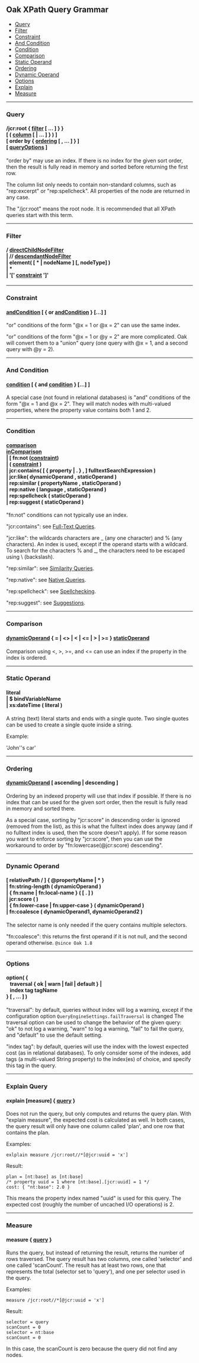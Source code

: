 <!--
   Licensed to the Apache Software Foundation (ASF) under one or more
   contributor license agreements.  See the NOTICE file distributed with
   this work for additional information regarding copyright ownership.
   The ASF licenses this file to You under the Apache License, Version 2.0
   (the "License"); you may not use this file except in compliance with
   the License.  You may obtain a copy of the License at

       http://www.apache.org/licenses/LICENSE-2.0

   Unless required by applicable law or agreed to in writing, software
   distributed under the License is distributed on an "AS IS" BASIS,
   WITHOUT WARRANTIES OR CONDITIONS OF ANY KIND, either express or implied.
   See the License for the specific language governing permissions and
   limitations under the License.
  -->

## Oak XPath Query Grammar

* [Query](#query)
* [Filter](#filter)
* [Constraint](#constraint)
* [And Condition](#andCondition)
* [Condition](#condition)
* [Comparison](#comparison)
* [Static Operand](#staticOperand)
* [Ordering](#ordering)
* [Dynamic Operand](#dynamicOperand)
* [Options](#options)
* [Explain](#explain)
* [Measure](#measure)

<hr />
<h3 id="query">Query</h3>

<h4>
/jcr:root { <a href="#filter">filter</a> [ ... ] } }
<br/> [ ( <a href="#column">column</a> [ | ... ] } ) ]
<br/> [ order by { <a href="#ordering">ordering</a> [ , ... ] } ]
<br/> [ <a href="#options">queryOptions</a> ]
</h4>

"order by" may use an index.
If there is no index for the given sort order, 
then the result is fully read in memory and sorted before returning the first row.

The column list only needs to contain non-standard columns,
such as "rep:excerpt" or "rep:spellcheck".
All properties of the node are returned in any case.

The "/jcr:root" means the root node. 
It is recommended that all XPath queries start with this term.

<hr />
<h3 id="filter">Filter</h3>

<h4>
/ <a href="#filter">directChildNodeFilter</a>
<br/> | // <a href="#filter">descendantNodeFilter</a>
<br/> | element( [ * | nodeName ] [, nodeType] )
<br/> | *
<br/> | '[' <a href="#constraint">constraint</a> ']'
</h4>

<hr />
<h3 id="constraint">Constraint</h3>

<h4>
<a href="#andCondition">andCondition</a> [ { or <a href="#andCondition">andCondition</a> } [...] ]
</h4>

"or" conditions of the form "@x = 1 or @x = 2" can use the same index.

"or" conditions of the form "@x = 1 or @y = 2" are more complicated.
Oak will convert them to a "union" query
(one query with @x = 1, and a second query with @y = 2).

<hr />
<h3 id="andCondition">And Condition</h3>

<h4>
<a href="#condition">condition</a> [ { and <a href="#condition">condition</a> } [...] ]
</h4>

A special case (not found in relational databases) is
"and" conditions of the form "@x = 1 and @x = 2".
They will match nodes with multi-valued properties, 
where the property value contains both 1 and 2.

<hr />
<h3 id="condition">Condition</h3>

<h4>
<a href="#comparison">comparison</a>
<br/> <a href="#inComparison">inComparison</a>
<br/> | [ fn:not (<a href="#constraint">constraint</a>)
<br/> | ( <a href="#constraint">constraint</a> )
<br/> | jcr:contains( [ { property | . } , ] fulltextSearchExpression )
<br/> | jcr:like( dynamicOperand , staticOperand )
<br/> | rep:similar ( propertyName , staticOperand )
<br/> | rep:native ( language , staticOperand )
<br/> | rep:spellcheck ( staticOperand )
<br/> | rep:suggest ( staticOperand )
</h4>

"fn:not" conditions can not typically use an index.

"jcr:contains": see <a href="query-engine.html#Full-Text_Queries">Full-Text Queries</a>.

"jcr:like": the wildcards characters are _ (any one character) 
and % (any characters). An index is used,
except if the operand starts with a wildcard. 
To search for the characters % and _, the characters need to be escaped using \ (backslash).

"rep:similar": see <a href="query-engine.html#Similarity_Queries">Similarity Queries</a>.

"rep:native": see <a href="query-engine.html#Native_Queries">Native Queries</a>.

"rep:spellcheck": see <a href="query-engine.html#Spellchecking">Spellchecking</a>.

"rep:suggest": see <a href="query-engine.html#Suggestions">Suggestions</a>.

<hr />
<h3 id="comparison">Comparison</h3>

<h4>
<a href="#dynamicOperand">dynamicOperand</a> 
{ = | &lt;&gt; | &lt; | &lt;= | &gt; | &gt;= } 
<a href="#staticOperand">staticOperand</a>
</h4>

Comparison using &lt;, &gt;, &gt;=, and &lt;= can use an index if the property in the index is ordered.

<hr />
<h3 id="staticOperand">Static Operand</h3>

<h4>
literal
<br/> | $ bindVariableName
<br/> | xs:dateTime ( literal )
</h4>

A string (text) literal starts and ends with a single quote. 
Two single quotes can be used to create a single quote inside a string.

Example:

'John''s car'

<hr />
<h3 id="ordering">Ordering</h3>

<h4>
<a href="#dynamicOperand">dynamicOperand</a> [ ascending | descending ]
</h4>

Ordering by an indexed property will use that index if possible.
If there is no index that can be used for the given sort order,
then the result is fully read in memory and sorted there.

As a special case, sorting by "jcr:score" in descending order is ignored 
(removed from the list), as this is what the fulltext index does anyway
(and if no fulltext index is used, then the score doesn't apply).
If for some reason you want to enforce sorting by "jcr:score", then
you can use the workaround to order by "fn:lowercase(@jcr:score) descending".

<hr />
<h3 id="dynamicOperand">Dynamic Operand</h3>

<h4>
[ relativePath / ] { @propertyName | * }
<br/>  | fn:string-length ( dynamicOperand  )
<br/>  | { fn:name | fn:local-name } ( [ . ] )
<br/>  | jcr:score ( )
<br/>  | { fn:lower-case | fn:upper-case } ( dynamicOperand )
<br/>  | fn:coalesce ( dynamicOperand1, dynamicOperand2 )
</h4>

The selector name is only needed if the query contains multiple selectors.

"fn:coalesce": this returns the first operand if it is not null,
and the second operand otherwise.
`@since Oak 1.8`

<hr />
<h3 id="options">Options</h3>

<h4>
option( { 
<br/>&nbsp;&nbsp; traversal { ok | warn | fail | default } | 
<br/>&nbsp;&nbsp; index tag tagName 
<br/> } [ , ... ] )
</h4>

"traversal": by default, queries without index will log a warning,
except if the configuration option `QueryEngineSettings.failTraversal` is changed
The traversal option can be used to change the behavior of the given query:
"ok" to not log a warning,
"warn" to log a warning,
"fail" to fail the query, and 
"default" to use the default setting.

"index tag": by default, queries will use the index with the lowest expected cost (as in relational databases).
To only consider some of the indexes, add tags (a multi-valued String property) to the index(es) of choice,
and specify this tag in the query.

<hr />
<h3 id="explain">Explain Query</h3>

<h4>
explain [measure] { <a href="#query">query</a> }
</h4>

Does not run the query, but only computes and returns the query plan.
With "explain measure", the expected cost is calculated as well.
In both cases, the query result will only have one column called 'plan', and one row that contains the plan.

Examples:

    exlplain measure /jcr:root//*[@jcr:uuid = 'x']

Result:

    plan = [nt:base] as [nt:base] 
    /* property uuid = 1 where [nt:base].[jcr:uuid] = 1 */  
    cost: { "nt:base": 2.0 } 

This means the property index named "uuid" is used for this query.
The expected cost (roughly the number of uncached I/O operations) is 2.

<hr />
<h3 id="measure">Measure</h3>

<h4>
measure { <a href="#query">query</a> }
</h4>

Runs the query, but instead of returning the result, returns the number of rows traversed.
The query result has two columns, one called 'selector' and one called 'scanCount'.
The result has at least two rows, one that represents the total (selector set to 'query'),
and one per selector used in the query. 

Examples:

    measure /jcr:root//*[@jcr:uuid = 'x']

Result:

    selector = query
    scanCount = 0
    selector = nt:base
    scanCount = 0

In this case, the scanCount is zero because the query did not find any nodes.

